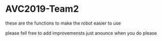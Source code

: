 # AVC2019-Team2

these are the functions to make the robot easier to use

please fell free to add improvemensts 
just anounce when you do please

